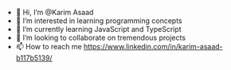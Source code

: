 - 👋 Hi, I’m @Karim Asaad
- 👀 I’m interested in learning programming concepts 
- 🌱 I’m currently learning JavaScript and TypeScript 
- 💞️ I’m looking to collaborate on tremendous projects
- 📫 How to reach me https://www.linkedin.com/in/karim-asaad-b117b5139/

<!---
KarimAsaad798/KarimAsaad798 is a ✨ special ✨ repository because its `README.md` (this file) appears on your GitHub profile.
You can click the Preview link to take a look at your changes.
--->
